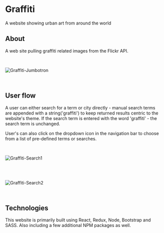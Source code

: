 # Graffiti
A website showing urban art from around the world


## About
A web site pulling graffiti related images from the Flickr API. 

<br>

![Graffiti-Jumbotron](https://media.giphy.com/media/vx3uCFfAW6YpaYH5kC/giphy.gif)

<br>

## User flow
A user can either search for a term or city directly - manual search terms are appended with a string('graffiti') to keep returned results centric to the website's theme. If the search term is entered with the word 'graffiti' - the search term is unchanged. 

User's can also click on the dropdown icon in the navigation bar to choose from a list of pre-defined terms or searches.

<br>

![Graffiti-Search1](https://media.giphy.com/media/4ZxeQMepBvJl77WtMB/giphy.gif)

<br><br>

![Graffiti-Search2](https://media.giphy.com/media/443ttS99TRiSCFLwkm/giphy.gif)

<br>

## Technologies
This website is primarily built using React, Redux, Node, Bootstrap and SASS. Also including a few additional NPM packages as well.




